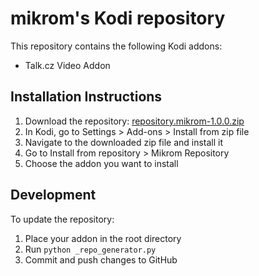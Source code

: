 # mikrom's Kodi repository

This repository contains the following Kodi addons:
- Talk.cz Video Addon

## Installation Instructions

1. Download the repository: [repository.mikrom-1.0.0.zip](https://github.com/mikromcz/repository.mikrom/raw/master/repo/zips/repository.mikrom/repository.mikrom-1.0.0.zip)
2. In Kodi, go to Settings > Add-ons > Install from zip file
3. Navigate to the downloaded zip file and install it
4. Go to Install from repository > Mikrom Repository
5. Choose the addon you want to install

## Development

To update the repository:
1. Place your addon in the root directory
2. Run `python _repo_generator.py`
3. Commit and push changes to GitHub
